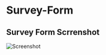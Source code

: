 # Survey-Form

<h2>Survey Form Scrrenshot</h2>

![Screenshot](https://github.com/AnushkaChouhan25/Survey-Form/assets/157525924/e3971f42-bea4-453c-9360-4f7a9e1ca544)

